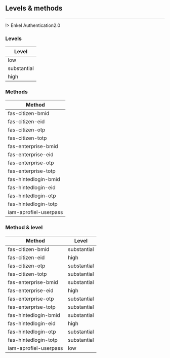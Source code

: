 ## Levels & methods
---

!> Enkel Authentication2.0

### Levels

| Level         |
| ------------- |
| low           |
| substantial   |
| high          |

### Methods

| Method                  |
| ----------------------- |
| fas-citizen-bmid        |
| fas-citizen-eid         |
| fas-citizen-otp         |
| fas-citizen-totp        |
| fas-enterprise-bmid     |
| fas-enterprise-eid      |
| fas-enterprise-otp      |
| fas-enterprise-totp     |
| fas-hintedlogin-bmid    |
| fas-hintedlogin-eid     |
| fas-hintedlogin-otp     |
| fas-hintedlogin-totp    |
| iam-aprofiel-userpass   |

### Method & level
| Method                  | Level       |
| ----------------------- | ----------- |
| fas-citizen-bmid        | substantial |
| fas-citizen-eid         | high        |
| fas-citizen-otp         | substantial |
| fas-citizen-totp        | substantial |
| fas-enterprise-bmid     | substantial |
| fas-enterprise-eid      | high        |
| fas-enterprise-otp      | substantial |
| fas-enterprise-totp     | substantial |
| fas-hintedlogin-bmid    | substantial |
| fas-hintedlogin-eid     | high        |
| fas-hintedlogin-otp     | substantial |
| fas-hintedlogin-totp    | substantial |
| iam-aprofiel-userpass   | low         |
